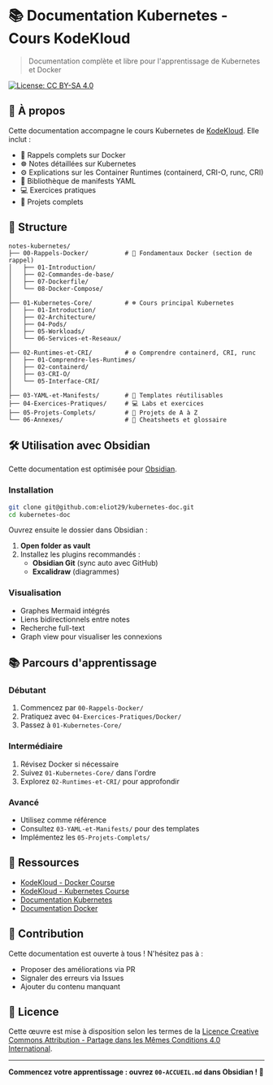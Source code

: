 # 📚 Documentation Kubernetes - Cours KodeKloud

> Documentation complète et libre pour l'apprentissage de Kubernetes et Docker

[![License: CC BY-SA 4.0](https://img.shields.io/badge/License-CC%20BY--SA%204.0-lightgrey.svg)](https://creativecommons.org/licenses/by-sa/4.0/)

## 🎯 À propos

Cette documentation accompagne le cours Kubernetes de [KodeKloud](https://kodekloud.com/). Elle inclut :
- 🐳 Rappels complets sur Docker
- ☸️ Notes détaillées sur Kubernetes
- ⚙️ Explications sur les Container Runtimes (containerd, CRI-O, runc, CRI)
- 📝 Bibliothèque de manifests YAML
- 💻 Exercices pratiques
- 🚀 Projets complets

## 📖 Structure

```
notes-kubernetes/
├── 00-Rappels-Docker/          # 🐳 Fondamentaux Docker (section de rappel)
│   ├── 01-Introduction/
│   ├── 02-Commandes-de-base/
│   ├── 07-Dockerfile/
│   └── 08-Docker-Compose/
│
├── 01-Kubernetes-Core/         # ☸️ Cours principal Kubernetes
│   ├── 01-Introduction/
│   ├── 02-Architecture/
│   ├── 04-Pods/
│   ├── 05-Workloads/
│   └── 06-Services-et-Reseaux/
│
├── 02-Runtimes-et-CRI/         # ⚙️ Comprendre containerd, CRI, runc
│   ├── 01-Comprendre-les-Runtimes/
│   ├── 02-containerd/
│   ├── 03-CRI-O/
│   └── 05-Interface-CRI/
│
├── 03-YAML-et-Manifests/       # 📝 Templates réutilisables
├── 04-Exercices-Pratiques/     # 💻 Labs et exercices
├── 05-Projets-Complets/        # 🚀 Projets de A à Z
└── 06-Annexes/                 # 📖 Cheatsheets et glossaire
```

## 🛠️ Utilisation avec Obsidian

Cette documentation est optimisée pour [Obsidian](https://obsidian.md/).

### Installation
```bash
git clone git@github.com:eliot29/kubernetes-doc.git
cd kubernetes-doc
```

Ouvrez ensuite le dossier dans Obsidian :
1. **Open folder as vault**
2. Installez les plugins recommandés :
   - **Obsidian Git** (sync auto avec GitHub)
   - **Excalidraw** (diagrammes)

### Visualisation
- Graphes Mermaid intégrés
- Liens bidirectionnels entre notes
- Recherche full-text
- Graph view pour visualiser les connexions

## 📚 Parcours d'apprentissage

### Débutant
1. Commencez par `00-Rappels-Docker/`
2. Pratiquez avec `04-Exercices-Pratiques/Docker/`
3. Passez à `01-Kubernetes-Core/`

### Intermédiaire
1. Révisez Docker si nécessaire
2. Suivez `01-Kubernetes-Core/` dans l'ordre
3. Explorez `02-Runtimes-et-CRI/` pour approfondir

### Avancé
- Utilisez comme référence
- Consultez `03-YAML-et-Manifests/` pour des templates
- Implémentez les `05-Projets-Complets/`

## 🔗 Ressources

- [KodeKloud - Docker Course](https://kodekloud.com/courses/docker-for-the-absolute-beginner/)
- [KodeKloud - Kubernetes Course](https://kodekloud.com/courses/kubernetes-for-the-absolute-beginners/)
- [Documentation Kubernetes](https://kubernetes.io/docs/)
- [Documentation Docker](https://docs.docker.com/)

## 🤝 Contribution

Cette documentation est ouverte à tous ! N'hésitez pas à :
- Proposer des améliorations via PR
- Signaler des erreurs via Issues
- Ajouter du contenu manquant

## 📜 Licence

Cette œuvre est mise à disposition selon les termes de la [Licence Creative Commons Attribution - Partage dans les Mêmes Conditions 4.0 International](https://creativecommons.org/licenses/by-sa/4.0/).

---

**Commencez votre apprentissage : ouvrez `00-ACCUEIL.md` dans Obsidian ! 🚀**
